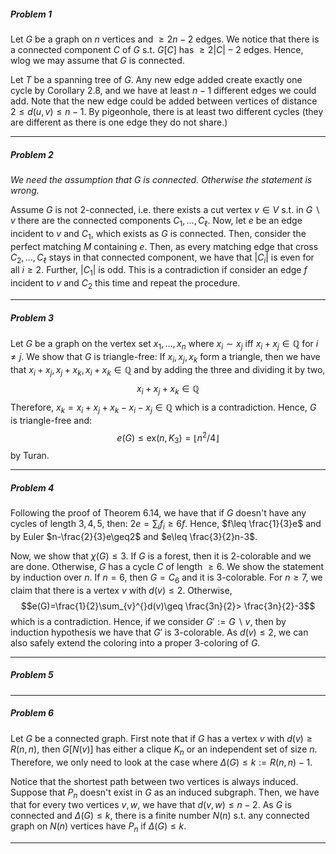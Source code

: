 ##### Problem 1
Let $G$ be a graph on $n$ vertices and $\geq 2n-2$ edges. We notice that there is a connected component $C$ of $G$ s.t. $G[C]$ has $\geq 2\left| C \right|-2$ edges. Hence, wlog we may assume that $G$ is connected.

Let $T$ be a spanning tree of $G$. Any new edge added create exactly one cycle by Corollary 2.8, and we have at least $n-1$ different edges we could add. Note that the new edge could be added between vertices of distance $2\leq d(u,v)\leq n-1$. By pigeonhole, there is at least two different cycles (they are different as there is one edge they do not share.)

---
##### Problem 2
*We need the assumption that $G$ is connected. Otherwise the statement is wrong.*

Assume $G$ is not $2$-connected, i.e. there exists a cut vertex $v\in V$ s.t. in $G \backslash v$ there are the connected components $C_{1},\dots,C_{\ell}$. Now, let $e$ be an edge incident to $v$ and $C_{1}$, which exists as $G$ is connected. Then, consider the perfect matching $M$ containing $e$. Then, as every matching edge that cross $C_{2},\dots,C_{\ell}$ stays in that connected component, we have that $\left| C_{i} \right|$ is even for all $i\geq 2$. Further, $\left| C_{1} \right|$ is odd. This is a contradiction if consider an edge $f$ incident to $v$ and $C_{2}$ this time and repeat the procedure. 

---
##### Problem 3
Let $G$ be a graph on the vertex set $x_{1},\dots,x_{n}$ where $x_{i}\sim x_{j}$ iff $x_{i}+x_{j}\in \mathbb{Q}$ for $i\neq j$. We show that $G$ is triangle-free: If $x_{i},x_{j},x_{k}$ form a triangle, then we have that $x_{i}+x_{j},x_{j}+x_{k},x_{i}+x_{k}\in \mathbb{Q}$ and by adding the three and dividing it by two, $$x_{i}+x_{j}+x_{k}\in \mathbb{Q}$$Therefore, $x_{k}=x_{i}+x_{j}+x_{k}-x_{i}-x_{j}\in \mathbb{Q}$ which is a contradiction. Hence, $G$ is triangle-free and: $$e(G)\leq \text{ex}(n,K_{3})=\left\lfloor n^{2} / 4\right\rfloor $$by Turan. 

---
##### Problem 4
Following the proof of Theorem 6.14, we have that if $G$ doesn't have any cycles of length $3,4,5$, then: $2e=\sum_{i} f_{i}\geq 6f$. Hence, $f\leq \frac{1}{3}e$ and by Euler $n-\frac{2}{3}e\geq2$ and $e\leq \frac{3}{2}n-3$. 

Now, we show that $\chi(G)\leq 3$. If $G$ is a forest, then it is $2$-colorable and we are done. Otherwise, $G$ has a cycle $C$ of length $\geq 6$. We show the statement by induction over $n$. If $n=6$, then $G=C_{6}$ and it is $3$-colorable. For $n\geq 7$, we claim that there is a vertex $v$ with $d(v)\leq 2$. Otherwise, $$e(G)=\frac{1}{2}\sum_{v}^{}d(v)\geq \frac{3n}{2}> \frac{3n}{2}-3$$which is a contradiction. Hence, if we consider $G':= G \backslash v$, then by induction hypothesis we have that $G'$ is $3$-colorable. As $d(v)\leq 2$, we can also safely extend the coloring into a proper $3$-coloring of $G$.

---
##### Problem 5
---
##### Problem 6
Let $G$ be a connected graph. First note that if $G$ has a vertex $v$ with $d(v)\geq R(n,n)$, then $G[N(v)]$ has either a clique $K_{n}$ or an independent set of size $n$. Therefore, we only need to look at the case where $\Delta(G)\leq k:=R(n,n)-1$. 

Notice that the shortest path between two vertices is always induced. Suppose that $P_{n}$ doesn't exist in $G$ as an induced subgraph. Then, we have that for every two vertices $v,w$, we have that $d(v,w)\leq n-2$. As $G$ is connected and $\Delta(G)\leq k$, there is a finite number $N(n)$ s.t. any connected graph on $N(n)$ vertices have $P_{n}$ if $\Delta(G)\leq k$.

---
